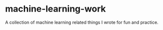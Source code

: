 # machine-learning-work
A collection of machine learning related things I wrote for fun and practice.
